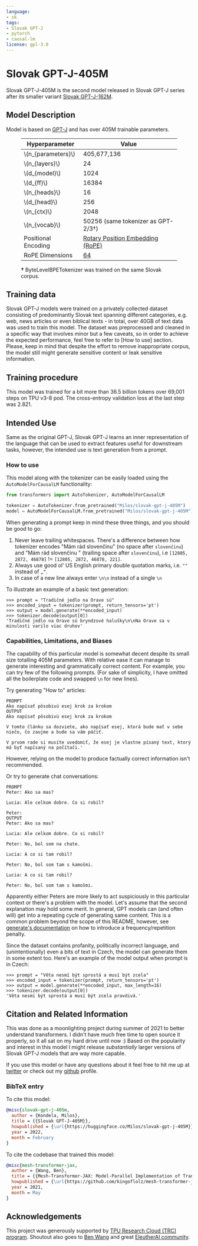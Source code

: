 ```yaml
---
language:
- sk
tags:
- Slovak GPT-J
- pytorch
- causal-lm
license: gpl-3.0
---
```


# Slovak GPT-J-405M
Slovak GPT-J-405M is the second model released in Slovak GPT-J series after its smaller variant [Slovak GPT-J-162M](https://huggingface.co/Milos/slovak-gpt-j-162M).
## Model Description
Model is based on [GPT-J](https://github.com/kingoflolz/mesh-transformer-jax/) and has over 405M trainable parameters.

<figure>

| Hyperparameter       | Value                                                                                                                                  |
|----------------------|----------------------------------------------------------------------------------------------------------------------------------------|
| \\(n_{parameters}\\) | 405,677,136                                                                                                                            |
| \\(n_{layers}\\)     | 24                                                                                                                                     |
| \\(d_{model}\\)      | 1024                                                                                                                                   |
| \\(d_{ff}\\)         | 16384                                                                                                                                  |
| \\(n_{heads}\\)      | 16                                                                                                                                     |
| \\(d_{head}\\)       | 256                                                                                                                                    |
| \\(n_{ctx}\\)        | 2048                                                                                                                                   |
| \\(n_{vocab}\\)      | 50256 (same tokenizer as GPT-2/3&dagger;)                                                                                              |
| Positional Encoding  | [Rotary Position Embedding (RoPE)](https://arxiv.org/abs/2104.09864)                                                                   |
| RoPE Dimensions      | [64](https://github.com/kingoflolz/mesh-transformer-jax/blob/f2aa66e0925de6593dcbb70e72399b97b4130482/mesh_transformer/layers.py#L223) |

<p><strong>&dagger;</strong> ByteLevelBPETokenizer was trained on the same Slovak corpus.</p></figure>

## Training data

Slovak GPT-J models were trained on a privately collected dataset consisting of predominantly Slovak text spanning different categories, e.g. web, news articles or even biblical texts - in total, over 40GB of text data was used to train this model.
The dataset was preprocessed and cleaned in a specific way that involves minor but a few caveats, so in order to achieve the expected performance, feel free to refer to [How to use] section. Please, keep in mind that despite the effort to remove inappropriate corpus, the model still might generate sensitive content or leak sensitive information.

## Training procedure

This model was trained for a bit more than 36.5 billion tokens over 69,001 steps on TPU v3-8 pod. The cross-entropy validation loss at the last step was 2.821.

## Intended Use

Same as the original GPT-J, Slovak GPT-J learns an inner representation of the language that can be used to extract features useful for downstream tasks, however, the intended use is text generation from a prompt.

### How to use

This model along with the tokenizer can be easily loaded using the `AutoModelForCausalLM` functionality:

```python
from transformers import AutoTokenizer, AutoModelForCausalLM

tokenizer = AutoTokenizer.from_pretrained("Milos/slovak-gpt-j-405M")
model = AutoModelForCausalLM.from_pretrained("Milos/slovak-gpt-j-405M")
```

When generating a prompt keep in mind these three things, and you should be good to go:
1. Never leave trailing whitespaces. There's a difference between how tokenizer encodes "Mám rád slovenčinu" (no space after `slovenčinu`) and "Mám rád slovenčinu " (trailing space after `slovenčinu`), i.e `[12805, 2872, 46878]` != `[12805, 2872, 46878, 221]`.
2. Always use good ol' US English primary double quotation marks, i.e. `""` instead of `„“`.
3. In case of a new line always enter `\n\n` instead of a single `\n`

To illustrate an example of a basic text generation:
```
>>> prompt = "Tradičné jedlo na Orave sú"
>>> encoded_input = tokenizer(prompt, return_tensors='pt')
>>> output = model.generate(**encoded_input)
>>> tokenizer.decode(output[0])
'Tradičné jedlo na Orave sú bryndzové halušky\n\nNa Orave sa v minulosti varilo viac druhov'
```

### Capabilities, Limitations, and Biases

The capability of this particular model is somewhat decent despite its small size totalling 405M parameters. With relative ease it can manage to generate interesting and grammatically correct content.
For example, you can try few of the following prompts. (For sake of simplicity, I have omitted all the boilerplate code and swapped `\n` for new lines).

Try generating "How to" articles:
```
PROMPT
Ako napísať pôsobivú esej krok za krokom
OUTPUT
Ako napísať pôsobivú esej krok za krokom

V tomto článku sa dozviete, ako napísať esej, ktorá bude mať v sebe niečo, čo zaujme a bude sa vám páčiť.

V prvom rade si musíte uvedomiť, že esej je vlastne písaný text, ktorý má byť napísaný na počítači.'
```
However, relying on the model to produce factually correct information isn't recommended.

Or try to generate chat conversations:
```
PROMPT
Peter: Ako sa mas?

Lucia: Ale celkom dobre. Co si robil?

Peter:
OUTPUT
Peter: Ako sa mas?

Lucia: Ale celkom dobre. Co si robil?

Peter: No, bol som na chate.

Lucia: A co si tam robil?

Peter: No, bol som tam s kamošmi.

Lucia: A co si tam robil?

Peter: No, bol som tam s kamošmi.
```
Apparently either Peters are more likely to act suspiciously in this particular context or there's a problem with the model. Let's assume that the second explanation may hold some merit. In general, GPT models can (and often will) get into a repeating cycle of generating same content. This is a common problem beyond the scope of this README, however, see [generate's documentation](https://huggingface.co/docs/transformers/master/en/main_classes/model#transformers.generation_utils.GenerationMixin.generate) on how to introduce a frequency/repetition penalty. 

Since the dataset contains profanity, politically incorrect language, and (unintentionally) even a bits of text in Czech, the model can generate them in some extent too. Here's an example of the model output when prompt is in Czech:
```
>>> prompt = "Věta nesmí být sprostá a musí být zcela"
>>> encoded_input = tokenizer(prompt, return_tensors='pt')
>>> output = model.generate(**encoded_input, max_length=16)
>>> tokenizer.decode(output[0])
'Věta nesmí být sprostá a musí být zcela pravdivá.'
```

## Citation and Related Information

This was done as a moonlighting project during summer of 2021 to better understand transformers. I didn't have much free time to open source it properly, so it all sat on my hard drive until now :) Based on the popularity and interest in this model I might release _substantially_ larger versions of Slovak GPT-J models that are way more capable.

If you use this model or have any questions about it feel free to hit me up at [twitter](https://twitter.com/miloskondela) or check out my [github](https://github.com/kondela) profile.

### BibTeX entry
To cite this model:
```bibtex
@misc{slovak-gpt-j-405m,
  author = {Kondela, Milos},
  title = {{Slovak GPT-J-405M}},
  howpublished = {\url{https://huggingface.co/Milos/slovak-gpt-j-405M}},
  year = 2022,
  month = February
}
```

To cite the codebase that trained this model:
```bibtex
@misc{mesh-transformer-jax,
  author = {Wang, Ben},
  title = {{Mesh-Transformer-JAX: Model-Parallel Implementation of Transformer Language Model with JAX}},
  howpublished = {\url{https://github.com/kingoflolz/mesh-transformer-jax}},
  year = 2021,
  month = May
}
```

## Acknowledgements
This project was generously supported by [TPU Research Cloud (TRC) program](https://sites.research.google/trc/about/). Shoutout also goes to [Ben Wang](https://github.com/kingoflolz) and great [EleutherAI community](https://www.eleuther.ai/).